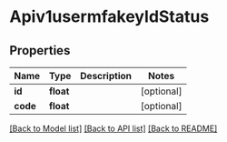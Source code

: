 # Apiv1usermfakeyIdStatus

## Properties
Name | Type | Description | Notes
------------ | ------------- | ------------- | -------------
**id** | **float** |  | [optional] 
**code** | **float** |  | [optional] 

[[Back to Model list]](../../README.md#documentation-for-models) [[Back to API list]](../../README.md#documentation-for-api-endpoints) [[Back to README]](../../README.md)

